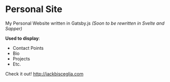 # Personal Site
My Personal Website written in Gatsby.js
*(Soon to be rewritten in Svelte and Sapper)*

**Used to display**:
 * Contact Points
 * Bio
 * Projects
 * Etc.
 
 
Check it out! http://jackbisceglia.com

